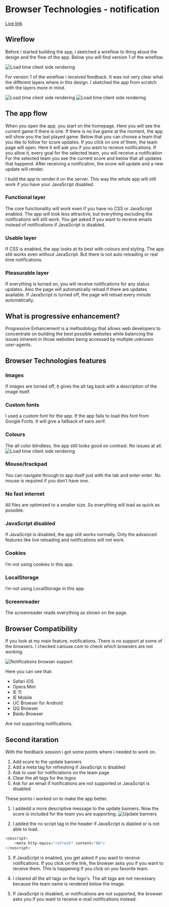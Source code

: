 # Browser Technologies - notification

[Live link](https://notification-team.herokuapp.com/)

## Wireflow
Before i started building the app, i sketched a wireflow to thing about the design and the flow of the app. Below you will find version 1 of the wireflow.

![Load time client side rendering](./docs/wireflow-1.jpg)

For version 1 of the wireflow i received feedback. It was not very clear what the different layers where in this design. I sketched the app from scratch with the layers more in mind.

![Load time client side rendering](./docs/wireflow-2-1.jpg)
![Load time client side rendering](./docs/wireflow-2-2.jpg)

## The app flow
When you open the app, you start on the homepage. Here you will see the current game if there is one. If there is no live game at the moment, the app will show you the last played game.
Below that you can choose a team that you like to follow for score updates. If you click on one of them, the team page will open. Here it will ask you if you want to receive notifications. If you allow it, every goal for the selected team, you will receive a notification
For the selected team you see the current score and below that all updates that happend. After receiving a notification, the score will update and a new update will render.

I build the app to render it on the server. This way the whole app will still work if you have your JavaScript disabled.

### Functional layer
The core functionality will work even if you have no CSS or JavaScript enabled. The app will look less attractive, but everything excluding the notifications will still work. You get asked if you want to receive emails instead of notifications if JavaScript is disabled.

### Usable layer
If CSS is enabled, the app looks at its best with colours and styling. The app still works even without JavaScript. But there is not auto reloading or real time notifications.

### Pleasurable layer
If everything is turned on, you will receive notifications for any status updates. Also the page will automatically reload if there are updates available. If JavaScript is turned off, the page will reload every minute automatically.

## What is progressive enhancement?
Progressive Enhancement is a methodology that allows web developers to concentrate on building the best possible websites while balancing the issues inherent in those websites being accessed by multiple unknown user-agents.

## Browser Technologies features
### Images
If images are turned off, it gives the alt tag back with a description of the image itself.

### Custom fonts
I used a custom font for the app. If the app fails to load this font from Google Fonts. It will give a fallback of sans serif.

### Colours
The all color blindless, the app still looks good on contrast. No issues at all.
![Load time client side rendering](./docs/red-weak-color.jpg)

### Mouse/trackpad
You can navigate through to app itself just with the tab and enter enter. No mouse is required if you don’t have one.

### No fast internet
All files are optimized to a smaller size. So everything will load as quick as possible.

### JavaScript disabled
If JavaScript is disabled, the app still works normally. Only the advanced features like live reloading and notifications will not work.

### Cookies
I’m not using cookies in this app.

### LocalStorage
I’m not using LocalStorage in this app.

### Screenreader
The screenreader reads everything as shown on the page.

## Browser Compatibility
If you look at my main feature, notifications. There is no support at some of the browsers. I checked caniuse.com to check which browsers are not working.

![Notifications browser support](./docs/caniuse-notification.jpg)

Here you can see that:
- Safari iOS
- Opera Mini
- IE 11
- IE Mobile
- UC Browser for Android
- QQ Browser
- Baidu Browser

Are not supporting notifications.

## Second itaration
With the feedback session i got some points where i needed to work on.
 1. Add score to the update banners
 2. Add a meta tag for refreshing if JavaScript is disabled
 3. Ask to user for notificiations on the team page
 4. Clear the alt tags for the logos
 5. Ask for an email if notifications are not supported or JavaScript is disabled

These points i worked on to make the app better.
 1. I addedd a more descriptive message to the update banners. Now the score is included for the team you are supporting.
![Update banners](./docs/second-iteration/update-banners.jpg)

 2. I added the no script tag in the header if JavaScript is diabled or is not able to load.

```javascript 
<noscript>
	<meta http-equiv="refresh" content="60">
</noscript>
```

3. If JavaScript is enabled, you get asked if you want to receive notifications. If you click on the link, the browser asks you if you want to receive them. This is happening if you click on you favorite team.

4. I cleared all the alt tags on the logo's. The alt tags are not necessary because the team name is rendered below the image.

5. If JavaScript is disabled, or notifications are not supported, the browser asks you if you want to receive e-mail notifications instead.